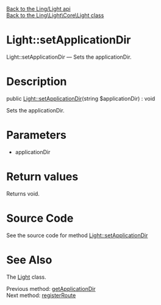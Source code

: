 [Back to the Ling/Light api](https://github.com/lingtalfi/Light/blob/master/doc/api/Ling/Light.md)<br>
[Back to the Ling\Light\Core\Light class](https://github.com/lingtalfi/Light/blob/master/doc/api/Ling/Light/Core/Light.md)


Light::setApplicationDir
================



Light::setApplicationDir — Sets the applicationDir.




Description
================


public [Light::setApplicationDir](https://github.com/lingtalfi/Light/blob/master/doc/api/Ling/Light/Core/Light/setApplicationDir.md)(string $applicationDir) : void




Sets the applicationDir.




Parameters
================


- applicationDir

    


Return values
================

Returns void.








Source Code
===========
See the source code for method [Light::setApplicationDir](https://github.com/lingtalfi/Light/blob/master/Core/Light.php#L217-L220)


See Also
================

The [Light](https://github.com/lingtalfi/Light/blob/master/doc/api/Ling/Light/Core/Light.md) class.

Previous method: [getApplicationDir](https://github.com/lingtalfi/Light/blob/master/doc/api/Ling/Light/Core/Light/getApplicationDir.md)<br>Next method: [registerRoute](https://github.com/lingtalfi/Light/blob/master/doc/api/Ling/Light/Core/Light/registerRoute.md)<br>


